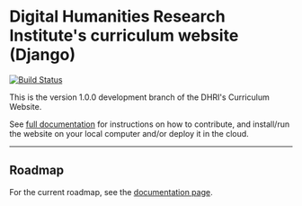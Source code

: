 # Digital Humanities Research Institute's curriculum website (Django)

[![Build Status](https://travis-ci.com/DHRI-Curriculum/django-app.svg?token=qsoYACcVqJuqMoXfJy84&branch=v1-dev)](https://travis-ci.com/DHRI-Curriculum/django-app)

This is the version 1.0.0 development branch of the DHRI's Curriculum Website.

See [full documentation](https://docs.dhinstitutes.org) for instructions on how to contribute, and install/run the website on your local computer and/or deploy it in the cloud.

---

## Roadmap

For the current roadmap, see the [documentation page](https://docs.dhinstitutes.org/roadmap).